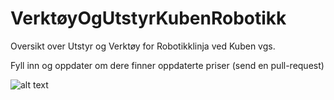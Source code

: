 # VerktøyOgUtstyrKubenRobotikk
Oversikt over Utstyr og Verktøy for Robotikklinja ved Kuben vgs.

Fyll inn og oppdater om dere finner oppdaterte priser (send en pull-request)

![alt text](https://github.com/KubenKoder/Verkt-yOgUtstyrKubenRobotikk/blob/master/20190819_135816__Verkt%C3%B8y_1ELR_2ELR_2019_2020.png "Screenshot av første versjon")
